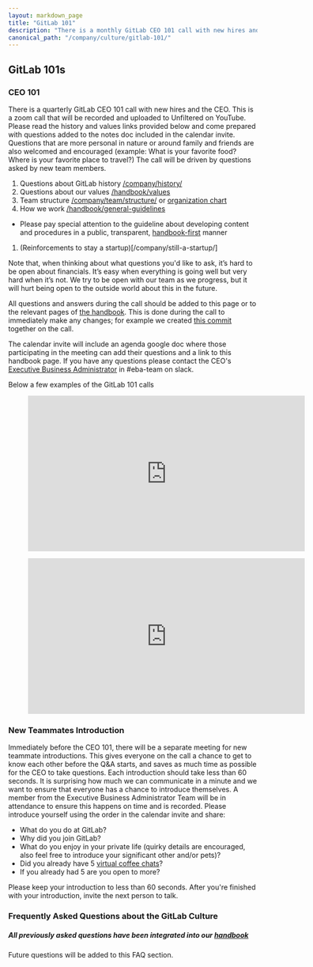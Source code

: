 ```yaml
---
layout: markdown_page
title: "GitLab 101"
description: "There is a monthly GitLab CEO 101 call with new hires and the CEO. This is a zoom call that will be a public stream to YouTube."
canonical_path: "/company/culture/gitlab-101/"
---
```


## GitLab 101s

### CEO 101

There is a quarterly GitLab CEO 101 call with new hires and the CEO. This is a zoom call that will be recorded and uploaded to Unfiltered on YouTube. Please read the history and values links provided below and come prepared with questions added to the notes doc included in the calendar invite. Questions that are more personal in nature or around family and friends are also welcomed and encouraged (example: What is your favorite food? Where is your favorite place to travel?) The call will be driven by questions asked by new team members.

1. Questions about GitLab history [/company/history/](/company/history/)
1. Questions about our values [/handbook/values](/handbook/values/)
1. Team structure [/company/team/structure/](/company/team/structure/) or [organization chart](https://comp-calculator.gitlab.net/org_chart)
1. How we work [/handbook/general-guidelines](/handbook/general-guidelines)
  - Please pay special attention to the guideline about developing content and procedures in a public, transparent, [handbook-first](/handbook/general-guidelines/#handbook-first) manner
1. (Reinforcements to stay a startup)[/company/still-a-startup/]

Note that, when thinking about what questions you'd like to ask, it’s hard to be open about financials. It’s easy when everything is going well but very hard when it’s not. We try to be open with our team as we progress, but it will hurt being open to the outside world about this in the future.

All questions and answers during the call should be added to this page or to the relevant pages of [the handbook](/handbook/). This is done during the call to immediately make any changes; for example we created [this commit](https://gitlab.com/gitlab-com/www-gitlab-com/commit/8cf1b0117dce5439f61e207315f75db96c917056) together on the call.

The calendar invite will include an agenda google doc where those participating in the meeting can add their questions and a link to this handbook page. If you have any questions please contact the CEO's [Executive Business Administrator](/handbook/eba/#executive-business-administrator-team) in #eba-team on slack.

Below a few examples of the GitLab 101 calls

<figure class="video_container">
  <iframe width="560" height="315" src="https://youtube.com/embed/YovTmwsMrQo" frameborder="0" allowfullscreen="true"> </iframe>
</figure>


<figure class="video_container">
  <iframe width="560" height="315" src="https://www.youtube.com/embed/FALTpdV6dsw" frameborder="0" allowfullscreen></iframe>
</figure>


### New Teammates Introduction

Immediately before the CEO 101, there will be a separate meeting for new teammate introductions. This gives everyone on the call a chance to get to know each other before the Q&A starts, and saves as much time as possible for the CEO to take questions. Each introduction should take less than 60 seconds. It is surprising how much we can communicate in a minute and we want to ensure that everyone has a chance to introduce themselves. A member from the Executive Business Administrator Team will be in attendance to ensure this happens on time and is recorded. Please introduce yourself using the order in the calendar invite and share:

  - What do you do at GitLab?
  - Why did you join GitLab?
  - What do you enjoy in your private life (quirky details are encouraged, also feel free to introduce your significant other and/or pets)?
  - Did you already have 5 [virtual coffee chats](/company/culture/all-remote/tips/)?
  - If you already had 5 are you open to more?

Please keep your introduction to less than 60 seconds. After you're finished with your introduction, invite the next person to talk.



### Frequently Asked Questions about the GitLab Culture

##### All previously asked questions have been integrated into our [handbook](/handbook/)

Future questions will be added to this FAQ section.

